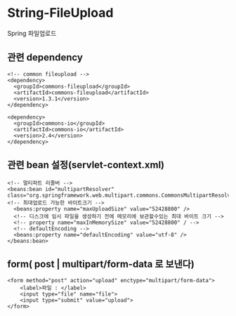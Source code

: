 # String-FileUpload
Spring 파일업로드 

## 관련 dependency
     
    <!-- common fileupload -->
    <dependency>
      <groupId>commons-fileupload</groupId>
      <artifactId>commons-fileupload</artifactId>
      <version>1.3.1</version>
    </dependency>
	
    <dependency>
      <groupId>commons-io</groupId>
      <artifactId>commons-io</artifactId>
      <version>2.4</version>
    </dependency>

## 관련 bean 설정(servlet-context.xml)
    <!-- 멀티파트 리졸버 -->
    <beans:bean id="multipartResolver"  class="org.springframework.web.multipart.commons.CommonsMultipartResolver">
    <!-- 최대업로드 가능한 바이트크기 -->
      <beans:property name="maxUploadSize" value="52428800" />
      <!-- 디스크에 임시 파일을 생성하기 전에 메모리에 보관할수있는 최대 바이트 크기 -->
      <!-- property name="maxInMemorySize" value="52428800" / -->
      <!-- defaultEncoding -->
      <beans:property name="defaultEncoding" value="utf-8" />
    </beans:bean>

## form( post | multipart/form-data 로 보낸다)
    <form method="post" action="upload" enctype="multipart/form-data">
    	<label>파일 : </label> 
    	<input type="file" name="file">
    	<input type="submit" value="upload">
    </form>
